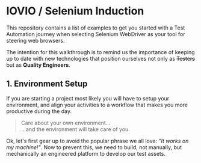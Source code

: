 # IOVIO / Selenium Induction

This repository contains a list of examples to get you started with a Test Automation journey when selecting Selenium WebDriver as your tool for steering web browsers.

The intention for this walkthrough is to remind us the importance of keeping up to date with new technologies that position ourselves not only as ~~Testers~~ but as __Quality Engineers__.

## 1. Environment Setup
If you are starting a project most likely you will have to setup your environment, and align your activities to a workflow that makes you more productive during the day.

> Care about your own environment...<br/>
> ...and the environment will take care of you.

Ok, let's first gear up to avoid the popular phrase we all love: *"It works on my machine!"*. Now to prevent this, we need to build, not manually, but mechanically an engineered platform to develop our test assets.
